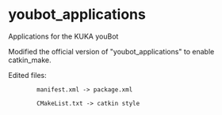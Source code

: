 # youbot_applications
Applications for the KUKA youBot

Modified the official version of "youbot_applications" to enable catkin_make.

Edited files:

            manifest.xml -> package.xml
            
            CMakeList.txt -> catkin style
